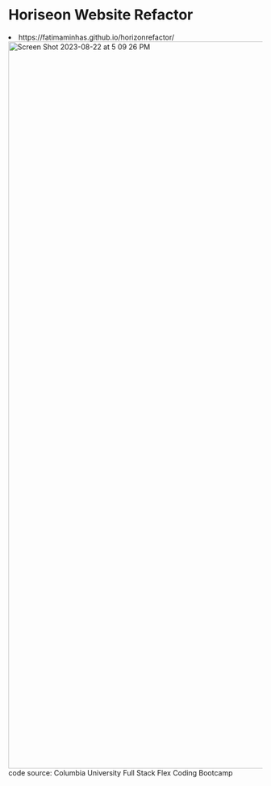 # Horiseon Website Refactor
<li>https://fatimaminhas.github.io/horizonrefactor/</li>
<img width="1440" alt="Screen Shot 2023-08-22 at 5 09 26 PM" src="https://github.com/fatimaminhas/horizonrefactor/assets/122948452/7eec1d10-1720-429c-aa34-dcedd80532aa">
code source: Columbia University Full Stack Flex Coding Bootcamp
